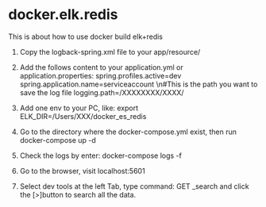 # docker.elk.redis
This is about how to use docker build elk+redis

1. Copy the logback-spring.xml file to your app/resource/
2. Add the follows content to your application.yml or application.properties:
  spring.profiles.active=dev
  spring.application.name=serviceaccount
 \n#This is the path you want to save the log file
  logging.path=/XXXXXXXX/XXXX/
3. Add one env to your PC, like: export ELK_DIR=/Users/XXX/docker_es_redis

4. Go to the directory where the docker-compose.yml exist, then run docker-compose up -d
5. Check the logs by enter: 
   docker-compose logs -f
6. Go to the browser, visit localhost:5601
7. Select dev tools at the left Tab, type command: GET _search and click the [>]button to search all the data.